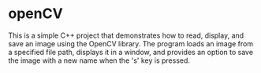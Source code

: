 # openCV
This is a simple C++ project that demonstrates how to read, display, and save an image using the OpenCV library. The program loads an image from a specified file path, displays it in a window, and provides an option to save the image with a new name when the 's' key is pressed.
